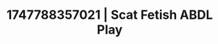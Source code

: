 ---
categories:
- Softcore narrative
- Gangbang fantasy
- Mormon wife
- Cyberpunk intimacy
- Intimate POV
image: /assets/images/1747788357021.jpg
layout: post
seo:
  description: Featured content with high-quality ABDL Play, Scat Fetish. HD images
    available.
  keywords: ABDL Play, Scat Fetish
  og_image: /assets/images/1747788357021.jpg
  schema_type: VisualArtwork
tags:
- ABDL Play
- Scat Fetish
- '#1747788357021'
title: 1747788357021 | Scat Fetish ABDL Play
---